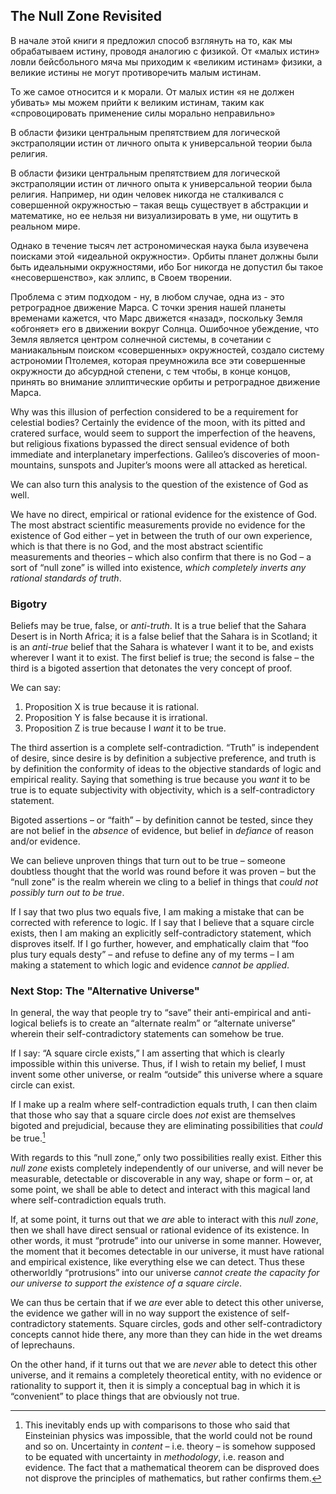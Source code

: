 ## The Null Zone Revisited

В начале этой книги я предложил способ взглянуть на то, как мы обрабатываем истину, проводя аналогию с физикой. От «малых истин» ловли бейсбольного мяча мы приходим к «великим истинам» физики, а великие истины не могут противоречить малым истинам.

То же самое относится и к морали. От малых истин «я не должен убивать» мы можем прийти к великим истинам, таким как «спровоцировать применение силы морально неправильно»

В области физики центральным препятствием для логической экстраполяции истин от личного опыта к универсальной теории была религия.

В области физики центральным препятствием для логической экстраполяции истин от личного опыта к универсальной теории была религия. Например, ни один человек никогда не сталкивался с совершенной окружностью – такая вещь существует в абстракции и математике, но ее нельзя ни визуализировать в уме, ни ощутить в реальном мире.

Однако в течение тысяч лет астрономическая наука была изувечена поисками этой «идеальной окружности». Орбиты планет должны были быть идеальными окружностями, ибо Бог никогда не допустил бы такое «несовершенство», как эллипс, в Своем творении.

Проблема с этим подходом - ну, в любом случае, одна из - это ретроградное движение Марса. С точки зрения нашей планеты временами кажется, что Марс движется «назад», поскольку Земля «обгоняет» его в движении вокруг Солнца. Ошибочное убеждение, что Земля является центром солнечной системы, в сочетании с маниакальным поиском «совершенных» окружностей, создало систему астрономии Птолемея, которая преумножила все эти совершенные окружности до абсурдной степени, с тем чтобы, в конце концов, принять во внимание эллиптические орбиты и ретроградное движение Марса.

Why was this illusion of perfection considered to be a requirement for celestial bodies? Certainly the evidence of the moon, with its pitted and cratered surface, would seem to support the imperfection of the heavens, but religious fixations bypassed the direct sensual evidence of both immediate and interplanetary imperfections. Galileo’s discoveries of moon-mountains, sunspots and Jupiter’s moons were all attacked as heretical.

We can also turn this analysis to the question of the existence of God as well.

We have no direct, empirical or rational evidence for the existence of God. The most abstract scientific measurements provide no evidence for the existence of God either – yet in between the truth of our own experience, which is that there is no God, and the most abstract scientific measurements and theories – which also confirm that there is no God – a sort of “null zone” is willed into existence, *which completely inverts any rational standards of truth*.

### Bigotry

Beliefs may be true, false, or *anti-truth*. It is a true belief that the Sahara Desert is in North Africa; it is a false belief that the Sahara is in Scotland; it is an *anti-true* belief that the Sahara is whatever I want it to be, and exists wherever I want it to exist. The first belief is true; the second is false – the third is a bigoted assertion that detonates the very concept of proof.

We can say:

1. Proposition X is true because it is rational.
2. Proposition Y is false because it is irrational.
3. Proposition Z is true because I *want* it to be true.

The third assertion is a complete self-contradiction. “Truth” is independent of desire, since desire is by definition a subjective preference, and truth is by definition the conformity of ideas to the objective standards of logic and empirical reality. Saying that something is true because you *want* it to be true is to equate subjectivity with objectivity, which is a self-contradictory statement.

Bigoted assertions – or “faith” – by definition cannot be tested, since they are not belief in the *absence* of evidence, but belief in *defiance* of reason and/or evidence.

We can believe unproven things that turn out to be true – someone doubtless thought that the world was round before it was proven – but the “null zone” is the realm wherein we cling to a belief in things that *could not possibly turn out to be true*.

If I say that two plus two equals five, I am making a mistake that can be corrected with reference to logic. If I say that I believe that a square circle exists, then I am making an explicitly self-contradictory statement, which disproves itself. If I go further, however, and emphatically claim that “foo plus tury equals desty” – and refuse to define any of my terms – I am making a statement to which logic and evidence *cannot be applied*.

### Next Stop: The "Alternative Universe"

In general, the way that people try to “save” their anti-empirical and anti-logical beliefs is to create an “alternate realm” or “alternate universe” wherein their self-contradictory statements can somehow be true.

If I say: “A square circle exists,” I am asserting that which is clearly impossible within this universe. Thus, if I wish to retain my belief, I must invent some other universe, or realm “outside” this universe where a square circle can exist.

If I make up a realm where self-contradiction equals truth, I can then claim that those who say that a square circle does *not* exist are themselves bigoted and prejudicial, because they are eliminating possibilities that *could* be true.[^1]

With regards to this “null zone,” only two possibilities really exist. Either this *null zone* exists completely independently of our universe, and will never be measurable, detectable or discoverable in any way, shape or form – or, at some point, we shall be able to detect and interact with this magical land where self-contradiction equals truth.

If, at some point, it turns out that we *are* able to interact with this *null zone*, then we shall have direct sensual or rational evidence of its existence. In other words, it must “protrude” into our universe in some manner. However, the moment that it becomes detectable in our universe, it must have rational and empirical existence, like everything else we can detect. Thus these otherworldly “protrusions” into our universe *cannot create the capacity for our universe to support the existence of a square circle*.

We can thus be certain that if we *are* ever able to detect this other universe, the evidence we gather will in no way support the existence of self-contradictory statements. Square circles, gods and other self-contradictory concepts cannot hide there, any more than they can hide in the wet dreams of leprechauns.

On the other hand, if it turns out that we are *never* able to detect this other universe, and it remains a completely theoretical entity, with no evidence or rationality to support it, then it is simply a conceptual bag in which it is “convenient” to place things that are obviously not true.

[^1]: This inevitably ends up with comparisons to those who said that Einsteinian physics was impossible, that the world could not be round and so on. Uncertainty in *content* – i.e. theory – is somehow supposed to be equated with uncertainty in *methodology*, i.e. reason and evidence. The fact that a mathematical theorem can be disproved does not disprove the principles of mathematics, but rather confirms them.